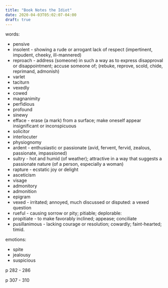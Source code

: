 ```yaml
---
title: "Book Notes the Idiot"
date: 2020-04-03T05:02:07-04:00
draft: true
---
```




words:
* pensive
* insolent - showing a rude or arrogant lack of respect (impertinent, impudent, cheeky, ill-mannered)
* reproach - address (someone) in such a way as to express disapproval or disappointment; accuse someone of; (rebuke, reprove, scold, chide, reprimand, admonish)
* varlet
* taciturn
* vexedly
* cowed
* magnanimity
* perfidious
* profound
* sinewy
* efface - erase (a mark) from a surface; make oneself appear insignificant or inconspicuous
* solicitor
* interlocuter
* physiognomy
* ardent - enthusiastic or passionate (avid, fervent, fervid, zealous, passionate, impassioned)
* sultry - hot and humid (of weather); attractive in a way that suggests a passionate nature (of a person, especially a woman)
* rapture - ecstatic joy or delight
* asceticism
* visage
* admonitory
* admonition
* epigram
* vexed - irritated; annoyed, much discussed or disputed: a vexed question
* rueful - causing sorrow or pity; pitiable; deplorable:
* propitiate - to make favorably inclined; appease; conciliate
* pusillanimous - lacking courage or resolution; cowardly; faint-hearted; timid.

emotions:
* spite
* jealousy
* suspicious


p 282 - 286

p 307 - 310



